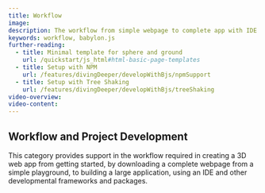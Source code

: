 ```yaml
---
title: Workflow 
image: 
description: The workflow from simple webpage to complete app with IDE and developmental frameworks.
keywords: workflow, babylon.js
further-reading:
  - title: Minimal template for sphere and ground
    url: /quickstart/js_html#html-basic-page-templates
  - title: Setup with NPM
    url: /features/divingDeeper/developWithBjs/npmSupport
  - title: Setup with Tree Shaking
    url: /features/divingDeeper/developWithBjs/treeShaking
video-overview:
video-content:
---
```


## Workflow and Project Development
This category provides support in the workflow required in creating a 3D web app from getting started, by downloading a complete webpage from a simple playground, to building a large application, using an IDE and other developmental frameworks and packages. 